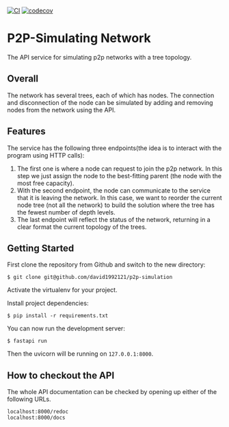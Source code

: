 [![CI](https://github.com/david1992121/p2p-simulation/actions/workflows/ci.yml/badge.svg)](https://github.com/david1992121/p2p-simulation/actions/workflows/ci.yml)
[![codecov](https://codecov.io/gh/david1992121/p2p-simulation/branch/main/graph/badge.svg?token=YGPQWTSMS0)](https://codecov.io/gh/david1992121/p2p-simulation)

# P2P-Simulating Network

The API service for simulating p2p networks with a tree topology.

## Overall

The network has several trees, each of which has nodes.
The connection and disconnection of the node can be simulated by adding and removing nodes from the network using the API.

## Features

The service has the following three endpoints(the idea is to interact with the program using HTTP calls):

1. The first one is where a node can request to join the p2p network. In this step we just
   assign the node to the best-fitting parent (the node with the most free capacity).
2. With the second endpoint, the node can communicate to the service that it is leaving
   the network. In this case, we want to reorder the current node tree (not all the
   network) to build the solution where the tree has the fewest number of depth levels.
3. The last endpoint will reflect the status of the network, returning in a clear format the current topology of the trees.

## Getting Started

First clone the repository from Github and switch to the new directory:

    $ git clone git@github.com/david1992121/p2p-simulation

Activate the virtualenv for your project.

Install project dependencies:

    $ pip install -r requirements.txt

You can now run the development server:

    $ fastapi run

Then the uvicorn will be running on `127.0.0.1:8000`.

## How to checkout the API

The whole API documentation can be checked by opening up either of the following URLs.

```
localhost:8000/redoc
localhost:8000/docs
```
